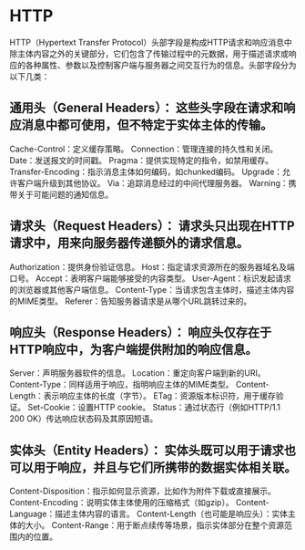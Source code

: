 # HTTP
HTTP（Hypertext Transfer Protocol）头部字段是构成HTTP请求和响应消息中除主体内容之外的关键部分，它们包含了传输过程中的元数据，用于描述请求或响应的各种属性、参数以及控制客户端与服务器之间交互行为的信息。头部字段分为以下几类：

## 通用头（General Headers）： 这些头字段在请求和响应消息中都可使用，但不特定于实体主体的传输。
Cache-Control：定义缓存策略。
Connection：管理连接的持久性和关闭。
Date：发送报文的时间戳。
Pragma：提供实现特定的指令，如禁用缓存。
Transfer-Encoding：指示消息主体如何编码，如chunked编码。
Upgrade：允许客户端升级到其他协议。
Via：追踪消息经过的中间代理服务器。
Warning：携带关于可能问题的通知信息。
## 请求头（Request Headers）： 请求头只出现在HTTP请求中，用来向服务器传递额外的请求信息。

Authorization：提供身份验证信息。
Host：指定请求资源所在的服务器域名及端口号。
Accept：表明客户端能够接受的内容类型。
User-Agent：标识发起请求的浏览器或其他客户端信息。
Content-Type：当请求包含主体时，描述主体内容的MIME类型。
Referer：告知服务器请求是从哪个URL跳转过来的。
## 响应头（Response Headers）： 响应头仅存在于HTTP响应中，为客户端提供附加的响应信息。

Server：声明服务器软件的信息。
Location：重定向客户端到新的URI。
Content-Type：同样适用于响应，指明响应主体的MIME类型。
Content-Length：表示响应主体的长度（字节）。
ETag：资源版本标识符，用于缓存验证。
Set-Cookie：设置HTTP cookie。
Status：通过状态行（例如HTTP/1.1 200 OK）传达响应状态码及其原因短语。
## 实体头（Entity Headers）： 实体头既可以用于请求也可以用于响应，并且与它们所携带的数据实体相关联。

Content-Disposition：指示如何显示资源，比如作为附件下载或直接展示。
Content-Encoding：说明实体主体使用的压缩格式（如gzip）。
Content-Language：描述主体内容的语言。
Content-Length（也可能是响应头）：实体主体的大小。
Content-Range：用于断点续传等场景，指示实体部分在整个资源范围内的位置。